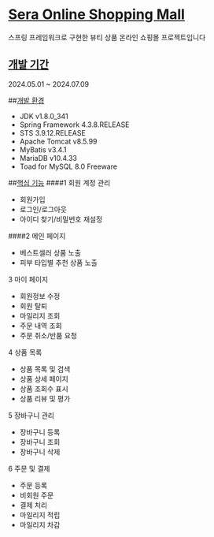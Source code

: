# <u>Sera Online Shopping Mall</u>
스프링 프레임워크로 구현한 뷰티 상품 온라인 쇼핑몰 프로젝트입니다

## <u>개발 기간</u>
2024.05.01 ~ 2024.07.09

##<u>개발 환경</u>
*  JDK v1.8.0_341
*  Spring Framework 4.3.8.RELEASE
*  STS 3.9.12.RELEASE
*  Apache Tomcat v8.5.99
*  MyBatis v3.4.1
*  MariaDB v10.4.33
*  Toad for MySQL 8.0 Freeware

##<u>핵심 기능</u>
####1 회원 계정 관리
  - 회원가입
  - 로그인/로그아웃
  - 아이디 찾기/비밀번호 재설정

####2 메인 페이지  
  - 베스트셀러 상품 노출
  - 피부 타입별 추천 상품 노출

3 마이 페이지
  - 회원정보 수정
  - 회원 탈퇴
  - 마일리지 조회
  - 주문 내역 조회
  - 주문 취소/반품 요청

4 상품 목록
  - 상품 목록 및 검색
  - 상품 상세 페이지
  - 상품 조회수 표시
  - 상품 리뷰 및 평가

5 장바구니 관리
  - 장바구니 등록
  - 장바구니 조회
  - 장바구니 삭제

6 주문 및 결제 
  - 주문 등록
  - 비회원 주문
  - 결제 처리
  - 마일리지 적립
  - 마일리지 차감








